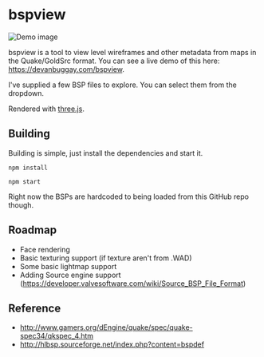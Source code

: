 # bspview

![Demo image](https://raw.githubusercontent.com/sbuggay/bspview/master/demo/demo.png)

bspview is a tool to view level wireframes and other metadata from maps in the Quake/GoldSrc format. 
You can see a live demo of this here: https://devanbuggay.com/bspview.

I've supplied a few BSP files to explore. You can select them from the dropdown.

Rendered with [three.js](https://threejs.org/).

## Building

Building is simple, just install the dependencies and start it.

```
npm install
```

```
npm start
```

Right now the BSPs are hardcoded to being loaded from this GitHub repo though.

## Roadmap

- Face rendering
- Basic texturing support (if texture aren't from .WAD)
- Some basic lightmap support
- Adding Source engine support (https://developer.valvesoftware.com/wiki/Source_BSP_File_Format)

## Reference

- http://www.gamers.org/dEngine/quake/spec/quake-spec34/qkspec_4.htm
- http://hlbsp.sourceforge.net/index.php?content=bspdef
